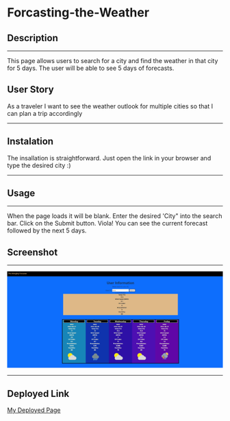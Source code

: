 # Forcasting-the-Weather

## Description

---

This page allows users to search for a city and find the weather in that city for 5 days.
The user will be able to see 5 days of forecasts.

## User Story

As a traveler
I want to see the weather outlook for multiple cities
so that I can plan a trip accordingly

---

## Instalation

The insallation is straightforward. Just open the link in your browser and type the desired city :)

---

## Usage

---

When the page loads it will be blank.
Enter the desired 'City" into the search bar.
Click on the Submit button.
Viola! You can see the current forecast followed by the next 5 days.

## Screenshot

---

![The Calander](Screenshot2.JPG)

---

## Deployed Link

[My Deployed Page](https://madrodgerflynn.github.io/Forcasting-the-Weather/)
